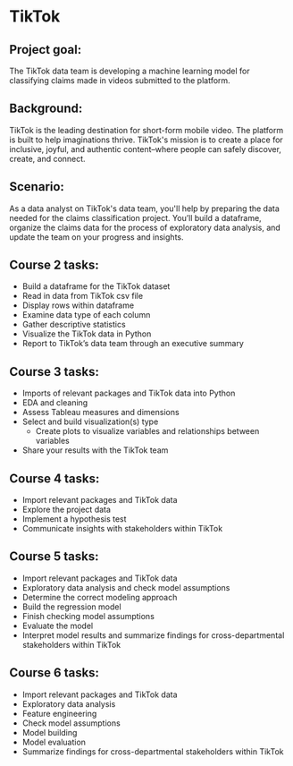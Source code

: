 # TikTok

## Project goal:

The TikTok data team is developing a machine learning model for classifying claims made in videos submitted to the platform.

## Background: 
TikTok is the leading destination for short-form mobile video. The platform is built to help imaginations thrive. TikTok's mission is to create a place for inclusive, joyful, and authentic content–where people can safely discover, create, and connect.

## Scenario:
As a data analyst on TikTok's data team, you'll help by preparing the data needed for the claims classification project. You’ll build a dataframe, organize the claims data for the process of exploratory data analysis, and update the team on your progress and insights.

## Course 2 tasks:
- Build a dataframe for the TikTok dataset
- Read in data from TikTok csv file
- Display rows within dataframe
- Examine data type of each column
- Gather descriptive statistics
- Visualize the TikTok data in Python
- Report to TikTok’s data team through an executive summary

## Course 3 tasks:
- Imports of relevant packages and TikTok data into Python
- EDA and cleaning
- Assess Tableau measures and dimensions
- Select and build visualization(s) type
    - Create plots to visualize variables and relationships between variables
- Share your results with the TikTok team

## Course 4 tasks:
- Import relevant packages and TikTok data
- Explore the project data
- Implement a hypothesis test
- Communicate insights with stakeholders within TikTok 

## Course 5 tasks:
- Import relevant packages and TikTok data
- Exploratory data analysis and check model assumptions
- Determine the correct modeling approach
- Build the regression model
- Finish checking model assumptions
- Evaluate the model
- Interpret model results and summarize findings for cross-departmental stakeholders within TikTok

## Course 6 tasks:
- Import relevant packages and TikTok data
- Exploratory data analysis
- Feature engineering
- Check model assumptions
- Model building
- Model evaluation
- Summarize findings for cross-departmental stakeholders within TikTok